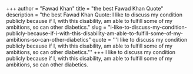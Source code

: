 +++
author = "Fawad Khan"
title = "the best Fawad Khan Quote"
description = "the best Fawad Khan Quote: I like to discuss my condition publicly because if I, with this disability, am able to fulfill some of my ambitions, so can other diabetics."
slug = "i-like-to-discuss-my-condition-publicly-because-if-i-with-this-disability-am-able-to-fulfill-some-of-my-ambitions-so-can-other-diabetics"
quote = '''I like to discuss my condition publicly because if I, with this disability, am able to fulfill some of my ambitions, so can other diabetics.'''
+++
I like to discuss my condition publicly because if I, with this disability, am able to fulfill some of my ambitions, so can other diabetics.
